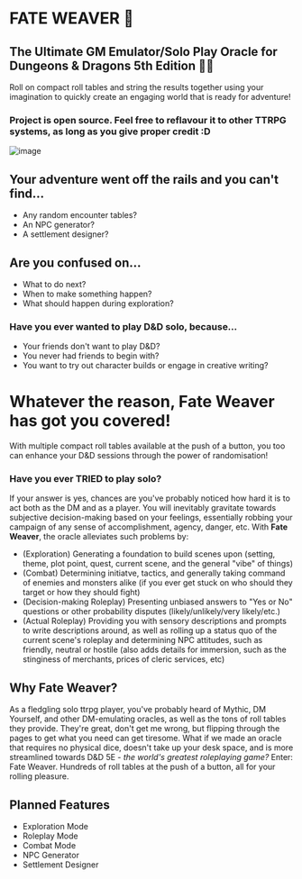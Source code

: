 # FATE WEAVER 🎲
## The Ultimate GM Emulator/Solo Play Oracle for Dungeons & Dragons 5th Edition 🧙‍♂️
Roll on compact roll tables and string the results together using your imagination to quickly create an engaging world that is ready for adventure!
### Project is open source. Feel free to reflavour it to other TTRPG systems, as long as you give proper credit :D 
![image](https://github.com/Michal-J-Kanios/fateweaver_oracle/assets/92123240/e1273696-638b-4f68-b0be-767e792268e6)

## Your adventure went off the rails and you can't find...
- Any random encounter tables?
- An NPC generator?
- A settlement designer?
## Are you confused on...
- What to do next?
- When to make something happen?
- What should happen during exploration?
### Have you ever wanted to play D&D solo, because...
- Your friends don't want to play D&D?
- You never had friends to begin with?
- You want to try out character builds or engage in creative writing?
# Whatever the reason, Fate Weaver has got you covered!
With multiple compact roll tables available at the push of a button, you too can enhance your D&D sessions through the power of randomisation!
### Have you ever TRIED to play solo?
  If your answer is yes, chances are you've probably noticed how hard it is to act both as the DM and as a player.
You will inevitably gravitate towards subjective decision-making based on your feelings, essentially robbing your campaign of any sense of accomplishment, agency, danger, etc.
With **Fate Weaver**, the oracle alleviates such problems by:
- (Exploration) Generating a foundation to build scenes upon (setting, theme, plot point, quest, current scene, and the general "vibe" of things)
- (Combat) Determining initiatve, tactics, and generally taking command of enemies and monsters alike (if you ever get stuck on who should they target or how they should fight)
- (Decision-making Roleplay) Presenting unbiased answers to "Yes or No" questions or other probability disputes (likely/unlikely/very likely/etc.)
- (Actual Roleplay) Providing you with sensory descriptions and prompts to write descriptions around, as well as rolling up a status quo of the current scene's roleplay and determining NPC attitudes, such as friendly, neutral or hostile (also adds details for immersion, such as the stinginess of merchants, prices of cleric services, etc)
  
## Why Fate Weaver?
  As a fledgling solo ttrpg player, you've probably heard of Mythic, DM Yourself, and other DM-emulating oracles, as well as the tons of roll tables they provide. They're great, don't get me wrong, but flipping through the pages to get what you need can get tiresome. What if we made an oracle that requires no physical dice, doesn't take up your desk space, and is more streamlined towards D&D 5E - *the world's greatest roleplaying game?* Enter: Fate Weaver. Hundreds of roll tables at the push of a button, all for your rolling pleasure.

## Planned Features
- Exploration Mode
- Roleplay Mode
- Combat Mode
- NPC Generator
- Settlement Designer
